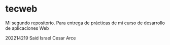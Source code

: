 # tecweb
Mi segundo repositorio. Para entrega de prácticas de mi curso de desarrollo de aplicaciones Web

202214219
Said Israel Cesar Arce
